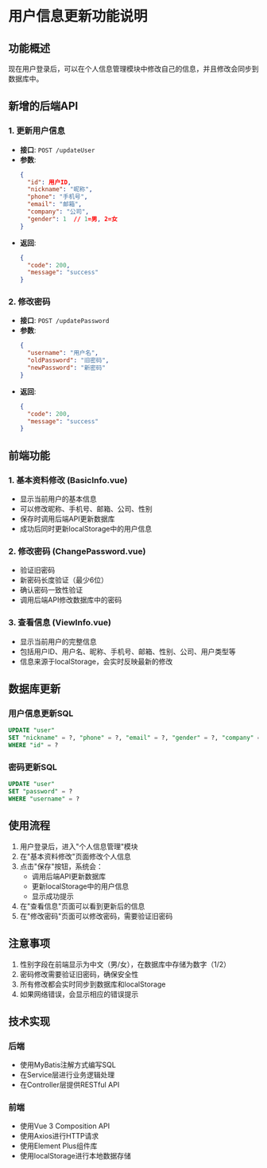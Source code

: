 # 用户信息更新功能说明

## 功能概述

现在用户登录后，可以在个人信息管理模块中修改自己的信息，并且修改会同步到数据库中。

## 新增的后端API

### 1. 更新用户信息
- **接口**: `POST /updateUser`
- **参数**: 
  ```json
  {
    "id": 用户ID,
    "nickname": "昵称",
    "phone": "手机号",
    "email": "邮箱",
    "company": "公司",
    "gender": 1  // 1=男, 2=女
  }
  ```
- **返回**: 
  ```json
  {
    "code": 200,
    "message": "success"
  }
  ```

### 2. 修改密码
- **接口**: `POST /updatePassword`
- **参数**:
  ```json
  {
    "username": "用户名",
    "oldPassword": "旧密码",
    "newPassword": "新密码"
  }
  ```
- **返回**:
  ```json
  {
    "code": 200,
    "message": "success"
  }
  ```

## 前端功能

### 1. 基本资料修改 (BasicInfo.vue)
- 显示当前用户的基本信息
- 可以修改昵称、手机号、邮箱、公司、性别
- 保存时调用后端API更新数据库
- 成功后同时更新localStorage中的用户信息

### 2. 修改密码 (ChangePassword.vue)
- 验证旧密码
- 新密码长度验证（最少6位）
- 确认密码一致性验证
- 调用后端API修改数据库中的密码

### 3. 查看信息 (ViewInfo.vue)
- 显示当前用户的完整信息
- 包括用户ID、用户名、昵称、手机号、邮箱、性别、公司、用户类型等
- 信息来源于localStorage，会实时反映最新的修改

## 数据库更新

### 用户信息更新SQL
```sql
UPDATE "user" 
SET "nickname" = ?, "phone" = ?, "email" = ?, "gender" = ?, "company" = ? 
WHERE "id" = ?
```

### 密码更新SQL
```sql
UPDATE "user" 
SET "password" = ? 
WHERE "username" = ?
```

## 使用流程

1. 用户登录后，进入"个人信息管理"模块
2. 在"基本资料修改"页面修改个人信息
3. 点击"保存"按钮，系统会：
   - 调用后端API更新数据库
   - 更新localStorage中的用户信息
   - 显示成功提示
4. 在"查看信息"页面可以看到更新后的信息
5. 在"修改密码"页面可以修改密码，需要验证旧密码

## 注意事项

1. 性别字段在前端显示为中文（男/女），在数据库中存储为数字（1/2）
2. 密码修改需要验证旧密码，确保安全性
3. 所有修改都会实时同步到数据库和localStorage
4. 如果网络错误，会显示相应的错误提示

## 技术实现

### 后端
- 使用MyBatis注解方式编写SQL
- 在Service层进行业务逻辑处理
- 在Controller层提供RESTful API

### 前端
- 使用Vue 3 Composition API
- 使用Axios进行HTTP请求
- 使用Element Plus组件库
- 使用localStorage进行本地数据存储 